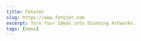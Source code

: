 ```yaml
---
title: FotoJet
slug: https://www.fotojet.com
excerpt: Turn Your Ideas into Stunning Artworks.
tags: [news]
---
```

